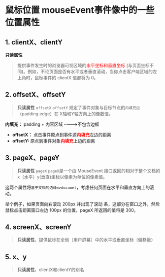 # 鼠标位置 mouseEvent事件像中的一些位置属性
## 1. clientX、clientY
**只读属性**
 > 提供事件发生时的浏览器可视区域的<span style="color:red;">水平坐标和垂直坐标</span> (与页面坐标不同)。例如，不论页面是否有水平或者垂直滚动，当你点击客户端区域的左上角时，鼠标事件的 clientX 值都将为 0。

 <DemoBlock><a-image preview src="/docs/images/javaScript/mouseEvent-client.png"/></DemoBlock>


## 2. offsetX、offsetY
 >**只读属性** `offsetX` `offsetY` 规定了事件对象与目标节点的`内填充边`（padding edge）在 X轴和Y轴方向上的像数值。

**内填充：** padding + 内容区域    ---->不包含边框
- **offsetX：** 点击事件原点到事件源<b style="color:red;">内填充</b>左边的距离
- **offsetY:**  原点到事件对象<b style="color:red;">内填充</b>上边的距离

 <DemoBlock><a-image preview src="/docs/images/javaScript/mouseEvent-offset.png"/></DemoBlock>

## 3. pageX、pageY
 >**只读属性** `pageX` `pageX`是一个由 MouseEvent 接口返回的相对于整个文档的 x（水平）y(垂直)坐标以像素为单位的像素值。

这两个属性将`基于文档的边缘=>documet`，考虑任何页面在水平和垂直方向上的滚动。

举个例子，如果页面向右滚动 200px 并出现了滚动
条，这部分在窗口之外，然后鼠标点击距离窗口左边 100px 的位置，pageX 所返回的值将是 300。

 <DemoBlock><a-image preview src="/docs/images/javaScript/mouseEvent-page.png"/></DemoBlock>

## 4. screenX、screenY

 > **只读属性**，提供鼠标在全局（用户屏幕）中的水平或垂直坐标（偏移量）

<DemoBlock><a-image preview src="/docs/images/javaScript/mouseEvent-screen.png"/></DemoBlock>

## 5. x、y
 > **只读属性**，clientX和clientY的别名